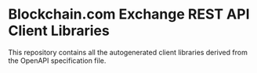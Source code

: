 # Blockchain.com Exchange REST API Client Libraries

This repository contains all the autogenerated client libraries derived from the OpenAPI specification file.
